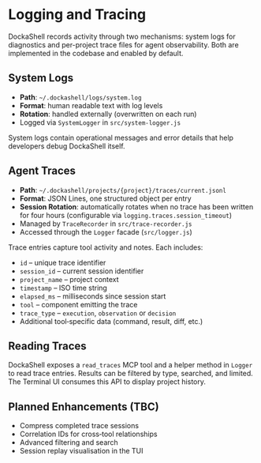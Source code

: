 # Logging and Tracing

DockaShell records activity through two mechanisms: system logs for diagnostics and per-project trace files for agent observability. Both are implemented in the codebase and enabled by default.

## System Logs

- **Path**: `~/.dockashell/logs/system.log`
- **Format**: human readable text with log levels
- **Rotation**: handled externally (overwritten on each run)
- Logged via `SystemLogger` in `src/system-logger.js`

System logs contain operational messages and error details that help developers debug DockaShell itself.

## Agent Traces

- **Path**: `~/.dockashell/projects/{project}/traces/current.jsonl`
- **Format**: JSON Lines, one structured object per entry
- **Session Rotation**: automatically rotates when no trace has been written for four hours (configurable via `logging.traces.session_timeout`)
- Managed by `TraceRecorder` in `src/trace-recorder.js`
- Accessed through the `Logger` facade (`src/logger.js`)

Trace entries capture tool activity and notes. Each includes:

- `id` – unique trace identifier
- `session_id` – current session identifier
- `project_name` – project context
- `timestamp` – ISO time string
- `elapsed_ms` – milliseconds since session start
- `tool` – component emitting the trace
- `trace_type` – `execution`, `observation` or `decision`
- Additional tool‑specific data (command, result, diff, etc.)

## Reading Traces

DockaShell exposes a `read_traces` MCP tool and a helper method in `Logger` to read trace entries. Results can be filtered by type, searched, and limited. The Terminal UI consumes this API to display project history.

## Planned Enhancements (TBC)

- Compress completed trace sessions
- Correlation IDs for cross‑tool relationships
- Advanced filtering and search
- Session replay visualisation in the TUI

